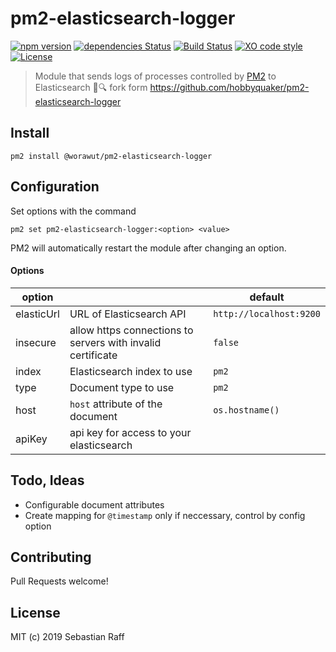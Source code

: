 # pm2-elasticsearch-logger

[![npm version](https://badge.fury.io/js/pm2-elasticsearch-logger.svg)](https://badge.fury.io/js/pm2-elasticsearch-logger)
[![dependencies Status](https://david-dm.org/hobbyquaker/pm2-elasticsearch-logger/status.svg)](https://david-dm.org/hobbyquaker/pm2-elasticsearch-logger)
[![Build Status](https://travis-ci.org/hobbyquaker/pm2-elasticsearch-logger.svg?branch=master)](https://travis-ci.org/hobbyquaker/pm2-elasticsearch-logger)
[![XO code style](https://img.shields.io/badge/code_style-XO-5ed9c7.svg)](https://github.com/sindresorhus/xo)
[![License][mit-badge]][mit-url]

> Module that sends logs of processes controlled by [PM2](https://pm2.io) to Elasticsearch 📒🔍
> fork form https://github.com/hobbyquaker/pm2-elasticsearch-logger

## Install

`pm2 install @worawut/pm2-elasticsearch-logger`

## Configuration

Set options with the command

`pm2 set pm2-elasticsearch-logger:<option> <value>`

PM2 will automatically restart the module after changing an option.

#### Options

| option     |                                                             | default                 |
| ---------- | ----------------------------------------------------------- | ----------------------- |
| elasticUrl | URL of Elasticsearch API                                    | `http://localhost:9200` |
| insecure   | allow https connections to servers with invalid certificate | `false`                 |
| index      | Elasticsearch index to use                                  | `pm2`                   |
| type       | Document type to use                                        | `pm2`                   |
| host       | `host` attribute of the document                            | `os.hostname()`         |
| apiKey     | api key for access to your elasticsearch                    |

## Todo, Ideas

- Configurable document attributes
- Create mapping for `@timestamp` only if neccessary, control by config option

## Contributing

Pull Requests welcome!

## License

MIT (c) 2019 Sebastian Raff

[mit-badge]: https://img.shields.io/badge/License-MIT-blue.svg?style=flat
[mit-url]: LICENSE
